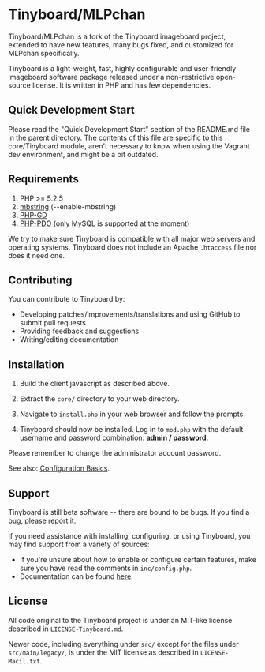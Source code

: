 # Tinyboard/MLPchan

Tinyboard/MLPchan is a fork of the Tinyboard imageboard project, extended to
have new features, many bugs fixed, and customized for MLPchan specifically.

Tinyboard is a light-weight, fast, highly configurable and user-friendly
imageboard software package released under a non-restrictive open-source
license. It is written in PHP and has few dependencies.

## Quick Development Start

Please read the "Quick Development Start" section of the README.md file in the
parent directory. The contents of this file are specific to this core/Tinyboard
module, aren't necessary to know when using the Vagrant dev environment, and
might be a bit outdated.

## Requirements

1. PHP >= 5.2.5
2. [mbstring](http://www.php.net/manual/en/mbstring.installation.php)
 (--enable-mbstring)
3. [PHP-GD](http://php.net/manual/en/book.image.php)
4. [PHP-PDO](http://php.net/manual/en/book.pdo.php)
 (only MySQL is supported at the moment)

We try to make sure Tinyboard is compatible with all major web servers and
operating systems. Tinyboard does not include an Apache ```.htaccess``` file nor does
it need one.

## Contributing

You can contribute to Tinyboard by:
* Developing patches/improvements/translations and using GitHub to submit pull requests
* Providing feedback and suggestions
* Writing/editing documentation

## Installation

1. Build the client javascript as described above.

2. Extract the `core/` directory to your web directory.

3. Navigate to ```install.php``` in your web browser and follow the
 prompts.
4. Tinyboard should now be installed. Log in to ```mod.php``` with the
 default username and password combination: **admin / password**.

Please remember to change the administrator account password.

See also: [Configuration Basics](http://tinyboard.org/docs/?p=Config).

## Support

Tinyboard is still beta software -- there are bound to be bugs. If you find a
bug, please report it.

If you need assistance with installing, configuring, or using Tinyboard, you may
find support from a variety of sources:

*	If you're unsure about how to enable or configure certain features, make
  sure you have read the comments in ```inc/config.php```.
*	Documentation can be found [here](http://tinyboard.org/docs/).

## License

All code original to the Tinyboard project is under an MIT-like license
described in `LICENSE-Tinyboard.md`.

Newer code, including everything under `src/` except for the files under
`src/main/legacy/`, is under the MIT license as described in
`LICENSE-Macil.txt`.

